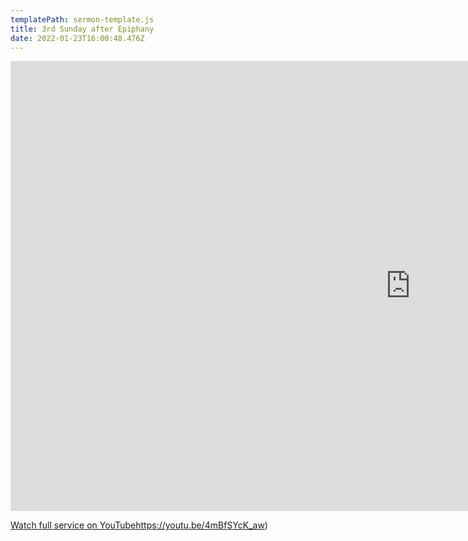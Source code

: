```yaml
---
templatePath: sermon-template.js
title: 3rd Sunday after Epiphany
date: 2022-01-23T16:00:48.476Z
---
```

<iframe width="1280" height="720" src="https://www.youtube.com/embed/4mBfSYcK_aw?t=2289" title="YouTube video player" frameborder="0" allow="accelerometer; autoplay; clipboard-write; encrypted-media; gyroscope; picture-in-picture" allowfullscreen></iframe>

[Watch full service on YouTube]()https://youtu.be/4mBfSYcK_aw)